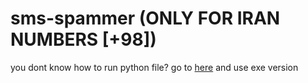# sms-spammer (ONLY FOR IRAN NUMBERS [+98])

you dont know how to run python file?
go to [here](https://www.mediafire.com/file/8oiy1c7ue8gix20/sms_spammer.rar/file) and use exe version
